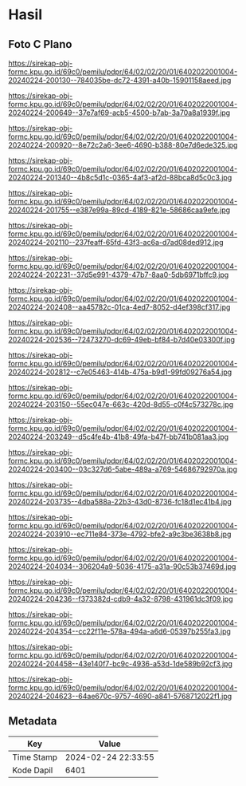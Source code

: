 # Hasil

## Foto C Plano

https://sirekap-obj-formc.kpu.go.id/69c0/pemilu/pdpr/64/02/02/20/01/6402022001004-20240224-200130--784035be-dc72-4391-a40b-15901158aeed.jpg

https://sirekap-obj-formc.kpu.go.id/69c0/pemilu/pdpr/64/02/02/20/01/6402022001004-20240224-200649--37e7af69-acb5-4500-b7ab-3a70a8a1939f.jpg

https://sirekap-obj-formc.kpu.go.id/69c0/pemilu/pdpr/64/02/02/20/01/6402022001004-20240224-200920--8e72c2a6-3ee6-4690-b388-80e7d6ede325.jpg

https://sirekap-obj-formc.kpu.go.id/69c0/pemilu/pdpr/64/02/02/20/01/6402022001004-20240224-201340--4b8c5d1c-0365-4af3-af2d-88bca8d5c0c3.jpg

https://sirekap-obj-formc.kpu.go.id/69c0/pemilu/pdpr/64/02/02/20/01/6402022001004-20240224-201755--e387e99a-89cd-4189-821e-58686caa9efe.jpg

https://sirekap-obj-formc.kpu.go.id/69c0/pemilu/pdpr/64/02/02/20/01/6402022001004-20240224-202110--237feaff-65fd-43f3-ac6a-d7ad08ded912.jpg

https://sirekap-obj-formc.kpu.go.id/69c0/pemilu/pdpr/64/02/02/20/01/6402022001004-20240224-202231--37d5e991-4379-47b7-8aa0-5db6971bffc9.jpg

https://sirekap-obj-formc.kpu.go.id/69c0/pemilu/pdpr/64/02/02/20/01/6402022001004-20240224-202408--aa45782c-01ca-4ed7-8052-d4ef398cf317.jpg

https://sirekap-obj-formc.kpu.go.id/69c0/pemilu/pdpr/64/02/02/20/01/6402022001004-20240224-202536--72473270-dc69-49eb-bf84-b7d40e03300f.jpg

https://sirekap-obj-formc.kpu.go.id/69c0/pemilu/pdpr/64/02/02/20/01/6402022001004-20240224-202812--c7e05463-414b-475a-b9d1-99fd09276a54.jpg

https://sirekap-obj-formc.kpu.go.id/69c0/pemilu/pdpr/64/02/02/20/01/6402022001004-20240224-203150--55ec047e-663c-420d-8d55-c0f4c573278c.jpg

https://sirekap-obj-formc.kpu.go.id/69c0/pemilu/pdpr/64/02/02/20/01/6402022001004-20240224-203249--d5c4fe4b-41b8-49fa-b47f-bb741b081aa3.jpg

https://sirekap-obj-formc.kpu.go.id/69c0/pemilu/pdpr/64/02/02/20/01/6402022001004-20240224-203400--03c327d6-5abe-489a-a769-54686792970a.jpg

https://sirekap-obj-formc.kpu.go.id/69c0/pemilu/pdpr/64/02/02/20/01/6402022001004-20240224-203735--4dba588a-22b3-43d0-8736-fc18d1ec41b4.jpg

https://sirekap-obj-formc.kpu.go.id/69c0/pemilu/pdpr/64/02/02/20/01/6402022001004-20240224-203910--ec711e84-373e-4792-bfe2-a9c3be3638b8.jpg

https://sirekap-obj-formc.kpu.go.id/69c0/pemilu/pdpr/64/02/02/20/01/6402022001004-20240224-204034--306204a9-5036-4175-a31a-90c53b37469d.jpg

https://sirekap-obj-formc.kpu.go.id/69c0/pemilu/pdpr/64/02/02/20/01/6402022001004-20240224-204236--f373382d-cdb9-4a32-8798-431961dc3f09.jpg

https://sirekap-obj-formc.kpu.go.id/69c0/pemilu/pdpr/64/02/02/20/01/6402022001004-20240224-204354--cc22f11e-578a-494a-a6d6-05397b255fa3.jpg

https://sirekap-obj-formc.kpu.go.id/69c0/pemilu/pdpr/64/02/02/20/01/6402022001004-20240224-204458--43e140f7-bc9c-4936-a53d-1de589b92cf3.jpg

https://sirekap-obj-formc.kpu.go.id/69c0/pemilu/pdpr/64/02/02/20/01/6402022001004-20240224-204623--64ae670c-9757-4690-a841-5768712022f1.jpg


## Metadata

| Key        | Value               |
| ---------- | ------------------- |
| Time Stamp | 2024-02-24 22:33:55 |
| Kode Dapil | 6401                |



